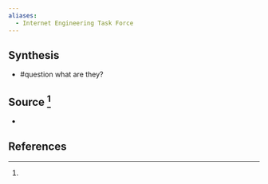 ```yaml
---
aliases:
  - Internet Engineering Task Force
---
```

## Synthesis
- #question what are they?
## Source [^1]
- 
## References

[^1]:
